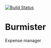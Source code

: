 [![Build Status](https://travis-ci.org/bbuallbest/burmister.svg?branch=master)](https://travis-ci.org/bbuallbest/burmister)

# Burmister
Expense manager
